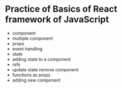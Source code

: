 # Practice of Basics of React framework of JavaScript
- component
- multiple component
- props
- event handling
- state
- adding state to a component
- refs
- update state remove component
- functions as props
- adding new component

